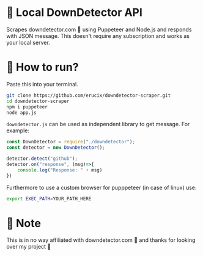 # 🫠 Local DownDetector API
Scrapes downdetector.com 🍳 using Puppeteer and Node.js and responds with JSON message. This doesn't require any subscription and works as your local server.
# 🗿 How to run?
Paste this into your terminal.
```bash
git clone https://github.com/erucix/downdetector-scraper.git
cd downdetector-scraper
npm i puppeteer
node app.js
```
```downdetector.js``` can be used as independent library to get message. For example:
```javascript
const DownDetector = require("./downdetector");
const detector = new DownDetector();

detector.detect("github");
detector.on("response", (msg)=>{
	console.log("Response: " + msg)
})
```

Furthermore to use a custom browser for pupppeteer (in case of linux) use:
```bash
export EXEC_PATH=YOUR_PATH_HERE
```
# 🏁 Note
This is in no way affiliated with downdetector.com 🍳 and thanks for looking over my project 🫡
